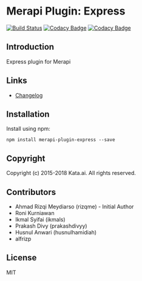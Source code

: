 # Merapi Plugin: Express

[![Build Status](https://travis-ci.org/kata-ai/merapi-plugin-express.svg?branch=master)](https://travis-ci.org/kata-ai/merapi-plugin-express)
[![Codacy Badge](https://api.codacy.com/project/badge/Grade/9fd74407da654907994f23ff60458858)](https://www.codacy.com/app/kata-ai/merapi-plugin-express?utm_source=github.com&utm_medium=referral&utm_content=kata-ai/merapi-plugin-express&utm_campaign=badger)
[![Codacy Badge](https://api.codacy.com/project/badge/Coverage/9372644828464892a1cb29b17042a2a4)](https://www.codacy.com/app/kata-ai/merapi-plugin-express?utm_source=github.com&utm_medium=referral&utm_content=kata-ai/merapi-plugin-express&utm_campaign=Badge_Coverage)

## Introduction
Express plugin for Merapi

## Links
- [Changelog](CHANGELOG.md)

## Installation
Install using npm:
```
npm install merapi-plugin-express --save
```

## Copyright
Copyright (c) 2015-2018 Kata.ai. All rights reserved.

## Contributors
- Ahmad Rizqi Meydiarso (rizqme) - Initial Author
- Roni Kurniawan
- Ikmal Syifai (ikmals)
- Prakash Divy (prakashdivyy)
- Husnul Anwari (husnulhamidiah)
- alfrizp

## License
MIT
